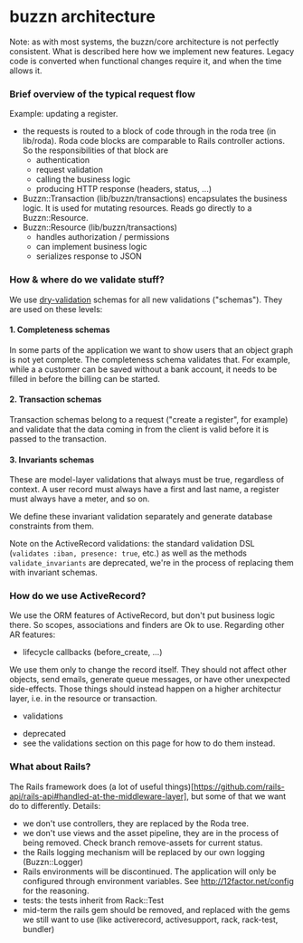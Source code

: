 # buzzn architecture

Note: as with most systems, the buzzn/core architecture is not perfectly consistent. 
What is described here how we implement new features. Legacy code is converted when functional changes require it, and when the time allows it.

### Brief overview of the typical request flow

Example: updating a register.

- the requests is routed to a block of code through in the roda tree (in lib/roda). Roda code blocks are comparable to Rails controller actions. So the responsibilities of that block are
    - authentication
    - request validation
    - calling the business logic
    - producing HTTP response (headers, status, ...)
- Buzzn::Transaction (lib/buzzn/transactions) encapsulates the business logic. It is used for mutating resources. Reads go directly to a Buzzn::Resource.
- Buzzn::Resource (lib/buzzn/transactions)
    - handles authorization / permissions
    - can implement business logic
    - serializes response to JSON

### How & where do we validate stuff?

We use [dry-validation](dry-rb.org/gems/dry-validation) schemas for all new validations ("schemas"). They are used on these levels:

#### 1. Completeness schemas

In some parts of the application we want to show users that an object graph is not yet complete. The completeness schema validates that. For example, while a a customer can be saved without a bank account, it needs to be filled in before the billing can be started.

#### 2. Transaction schemas

Transaction schemas belong to a request ("create a register", for example) and validate that the data
coming in from the client is valid before it is passed to the transaction.

#### 3. Invariants schemas

These are model-layer validations that always must be true, regardless of context. A user record must always have a first and last name, a register must always have a meter, and so on.

We define these invariant validation separately and generate database constraints from them.

Note on the ActiveRecord validations: the standard validation DSL (`validates :iban, presence: true`, etc.) as well as the methods `validate_invariants` are deprecated, we're in the process of replacing them with invariant schemas.

### How do we use ActiveRecord?

We use the ORM features of ActiveRecord, but don't put business logic there. So scopes, associations and finders are Ok to use. Regarding other AR features:

* lifecycle callbacks (before_create, ...) 

We use them only to change the record itself. They should not affect other objects, send emails, generate queue messages, or have other unexpected side-effects. Those things should instead happen on a higher architectur layer, i.e. in the resource or transaction.

* validations

- deprecated
- see the validations section on this page for how to do them instead.

### What about Rails?

The Rails framework does (a lot of useful things)[https://github.com/rails-api/rails-api#handled-at-the-middleware-layer], but some of that we want do to differently. Details:

- we don't use controllers, they are replaced by the Roda tree.
- we don't use views and the asset pipeline, they are in the process of being removed. Check branch remove-assets for current status.
- the Rails logging mechanism will be replaced by our own logging (Buzzn::Logger)
- Rails environments will be discontinued. The application will only be configured through environment variables. See http://12factor.net/config for the reasoning.
- tests: the tests inherit from Rack::Test
- mid-term the rails gem should be removed, and replaced with the gems we still want to use (like activerecord, activesupport, rack, rack-test, bundler)